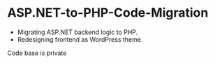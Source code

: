 # ASP.NET-to-PHP-Code-Migration

* Migrating ASP.NET backend logic to PHP.
* Redesigning frontend as WordPress theme.

Code base is private

